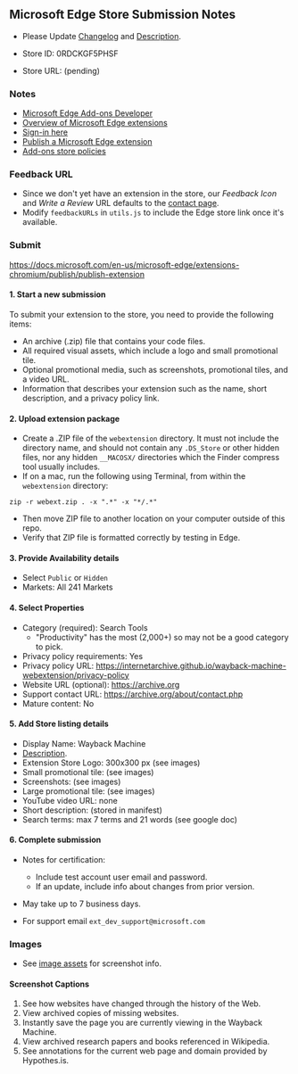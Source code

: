 ## Microsoft Edge Store Submission Notes

- Please Update [Changelog](../changelog.md) and [Description](../description.md).

- Store ID: 0RDCKGF5PHSF
- Store URL: (pending)


### Notes

- [Microsoft Edge Add-ons Developer](https://developer.microsoft.com/en-us/microsoft-edge/extensions/)
- [Overview of Microsoft Edge extensions](https://docs.microsoft.com/en-us/microsoft-edge/extensions-chromium/)
- [Sign-in here](https://partner.microsoft.com/en-US/)
- [Publish a Microsoft Edge extension](https://docs.microsoft.com/en-us/microsoft-edge/extensions-chromium/publish/publish-extension)
- [Add-ons store policies](https://docs.microsoft.com/en-us/microsoft-edge/extensions-chromium/store-policies/developer-policies)


### Feedback URL

- Since we don't yet have an extension in the store, our *Feedback Icon* and *Write a Review* URL defaults to the [contact page](https://archive.org/about/contact.php).
- Modify `feedbackURLs` in `utils.js` to include the Edge store link once it's available.


### Submit

https://docs.microsoft.com/en-us/microsoft-edge/extensions-chromium/publish/publish-extension


#### 1. Start a new submission

To submit your extension to the store, you need to provide the following items:

- An archive (.zip) file that contains your code files.
- All required visual assets, which include a logo and small promotional tile.
- Optional promotional media, such as screenshots, promotional tiles, and a video URL.
- Information that describes your extension such as the name, short description, and a privacy policy link.

#### 2. Upload extension package

- Create a .ZIP file of the `webextension` directory. It must not include the directory name, and should not contain any `.DS_Store` or other hidden files, nor any hidden `__MACOSX/` directories which the Finder compress tool usually includes.
- If on a mac, run the following using Terminal, from within the `webextension` directory:
```
zip -r webext.zip . -x ".*" -x "*/.*"
```
- Then move ZIP file to another location on your computer outside of this repo.
- Verify that ZIP file is formatted correctly by testing in Edge.


#### 3. Provide Availability details

- Select `Public` or `Hidden`
- Markets: All 241 Markets


#### 4. Select Properties

- Category (required): Search Tools
  - "Productivity" has the most (2,000+) so may not be a good category to pick.
- Privacy policy requirements: Yes
- Privacy policy URL: https://internetarchive.github.io/wayback-machine-webextension/privacy-policy
- Website URL (optional): https://archive.org
- Support contact URL: https://archive.org/about/contact.php
- Mature content: No


#### 5. Add Store listing details

- Display Name: Wayback Machine
- [Description](../description.md).
- Extension Store Logo: 300x300 px (see images)
- Small promotional tile: (see images)
- Screenshots: (see images)
- Large promotional tile: (see images)
- YouTube video URL: none
- Short description: (stored in manifest)
- Search terms: max 7 terms and 21 words (see google doc)


#### 6. Complete submission

- Notes for certification:
  - Include test account user email and password.
  - If an update, include info about changes from prior version.

- May take up to 7 business days.
- For support email `ext_dev_support@microsoft.com`


### Images

- See [image assets](image-assets.md) for screenshot info.


#### Screenshot Captions

1. See how websites have changed through the history of the Web.
2. View archived copies of missing websites.
3. Instantly save the page you are currently viewing in the Wayback Machine.
4. View archived research papers and books referenced in Wikipedia.
5. See annotations for the current web page and domain provided by Hypothes.is.

